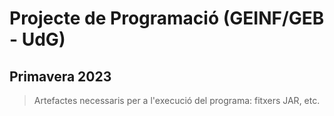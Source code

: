 # Projecte de Programació (GEINF/GEB - UdG)

## Primavera 2023

> Artefactes necessaris per a l'execució del programa: fitxers JAR, etc.
